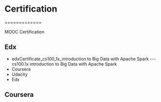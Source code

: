 # Certification
=============

MOOC Certification

## Edx
* edxCertificate_cs100_1x_introduction to Big Data with Apache Spark --- cs100.1x introduction to Big Data with Apache Spark
* Coursera
* Udacity
* Edx
## Coursera
